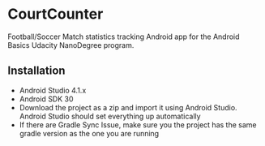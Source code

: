 # CourtCounter
Football/Soccer Match statistics tracking Android app for the Android Basics Udacity NanoDegree program.

## Installation
* Android Studio 4.1.x
* Android SDK 30
* Download the project as a zip and import it using Android Studio. Android Studio should set everything up automatically
* If there are Gradle Sync Issue, make sure you the project has the same gradle version as the one you are running
